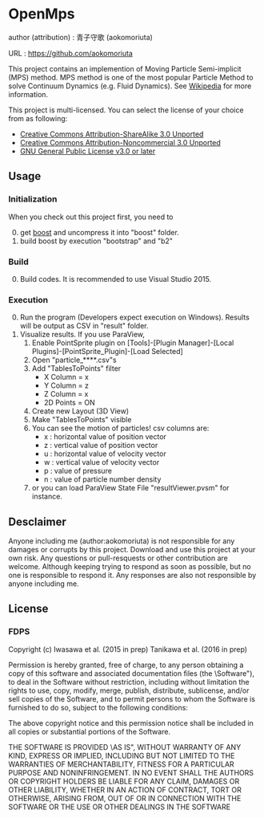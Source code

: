 # OpenMps

author (attribution)
: 青子守歌 (aokomoriuta)

URL
: https://github.com/aokomoriuta

This project contains an implemention of Moving Particle Semi-implicit (MPS) method.
MPS method is one of the most popular Particle Method to solve Continuum Dynamics (e.g. Fluid Dynamics). See [Wikipedia](https://en.wikipedia.org/wiki/Moving_Particle_Semi-implicit_Method) for more information.

This project is multi-licensed.
You can select the license of your choice from as following:

* [Creative Commons Attribution-ShareAlike 3.0 Unported](http://creativecommons.org/licenses/by-sa/3.0/)
* [Creative Commons Attribution-Noncommercial 3.0 Unported](http://creativecommons.org/licenses/by-nc/3.0/)
* [GNU General Public License v3.0 or later](http://www.gnu.org/licenses/gpl.html)

## Usage
### Initialization
When you check out this project first, you need to

0. get [boost](http://www.boost.org) and uncompress it into "boost" folder.
0. build boost by execution "bootstrap" and "b2"

### Build

0. Build codes. It is recommended to use Visual Studio 2015.

### Execution
0. Run the program (Developers expect execution on Windows). Results will be output as CSV in "result" folder.
0. Visualize results. If you use ParaView,
    1. Enable PointSprite plugin on [Tools]-[Plugin Manager]-[Local Plugins]-[PointSprite_Plugin]-[Load Selected]
	1. Open "particle_****.csv"s
	1. Add "TablesToPoints" filter
		* X Column = x
		* Y Column = z
		* Z Column = x
		* 2D Points = ON
	1. Create new Layout (3D View)
	1. Make "TablesToPoints" visible
	1. You can see the motion of particles! csv columns are:
		* x : horizontal value of position vector
		* z : vertical value of position vector
		* u : horizontal value of velocity vector
		* w : vertical value of velocity vector
		* p : value of pressure
		* n : value of particle number density
	1. or you can load ParaView State File "resultViewer.pvsm" for instance.


## Desclaimer
Anyone including me (author:aokomoriuta) is not responsible for any damages or corrupts by this project. Download and use this project at your own risk.
Any questions or pull-resquests or other contribution are welcome. Although keeping trying to respond as soon as possible, but no one is responsible to respond it. Any responses are also not responsible by anyone including me.

## License

### FDPS
Copyright (c) Iwasawa et al. (2015 in prep) Tanikawa et al. (2016 in prep)

Permission is hereby granted, free of charge, to any person obtaining a copy of this software and associated documentation files (the \Software"), to deal in the Software without restriction, including without limitation the rights to use, copy, modify, merge, publish, distribute, sublicense, and/or sell copies of the Software, and to permit persons to whom the Software is furnished to do so, subject to the following conditions:

The above copyright notice and this permission notice shall be included in all copies or substantial portions of the Software.

THE SOFTWARE IS PROVIDED \AS IS", WITHOUT WARRANTY OF ANY KIND, EXPRESS OR IMPLIED, INCLUDING BUT NOT LIMITED TO THE WARRANTIES OF MERCHANTABILITY, FITNESS FOR A PARTICULAR PURPOSE AND NONINFRINGEMENT. IN NO EVENT SHALL THE AUTHORS OR COPYRIGHT HOLDERS BE LIABLE FOR ANY CLAIM, DAMAGES OR OTHER LIABILITY, WHETHER IN AN ACTION OF CONTRACT, TORT OR OTHERWISE, ARISING FROM, OUT OF OR IN CONNECTION WITH THE SOFTWARE OR THE USE OR OTHER DEALINGS IN THE SOFTWARE
